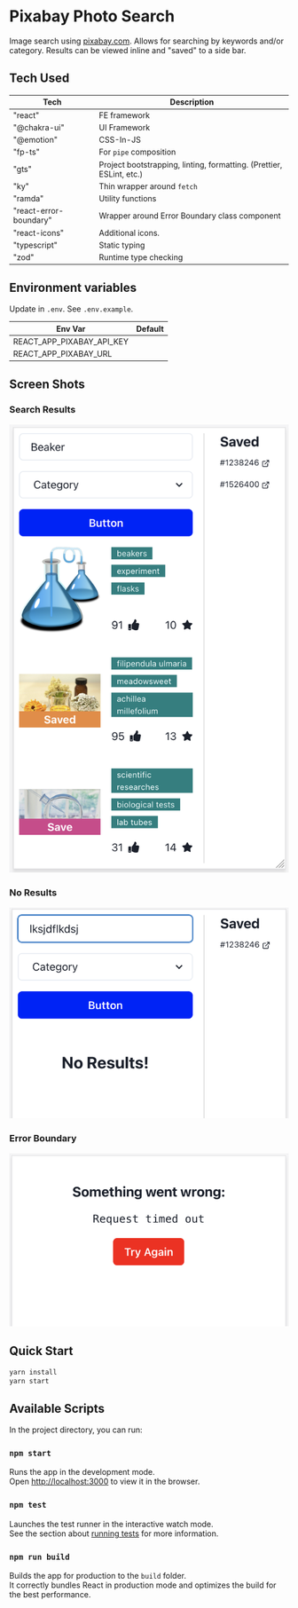 # Pixabay Photo Search

Image search using [pixabay.com](https://pixabay.com/). Allows for searching by keywords and/or category. Results can be viewed inline and "saved" to a side bar.

## Tech Used

| Tech                   | Description                                                          |
| ---------------------- | -------------------------------------------------------------------- |
| "react"                | FE framework                                                         |
| "@chakra-ui"           | UI Framework                                                         |
| "@emotion"             | CSS-In-JS                                                            |
| "fp-ts"                | For `pipe` composition                                               |
| "gts"                  | Project bootstrapping, linting, formatting. (Prettier, ESLint, etc.) |
| "ky"                   | Thin wrapper around `fetch`                                          |
| "ramda"                | Utility functions                                                    |
| "react-error-boundary" | Wrapper around Error Boundary class component                        |
| "react-icons"          | Additional icons.                                                    |
| "typescript"           | Static typing                                                        |
| "zod"                  | Runtime type checking                                                |

## Environment variables

Update in `.env`. See `.env.example`.

| Env Var                   | Default |
| ------------------------- | ------- |
| REACT_APP_PIXABAY_API_KEY |         |
| REACT_APP_PIXABAY_URL     |         |

## Screen Shots

### Search Results

![](./docs/results.png)

### No Results

![](./docs/no-results.png)

### Error Boundary

![](./docs/error-boundary.png)

## Quick Start

```shell
yarn install
yarn start
```

## Available Scripts

In the project directory, you can run:

### `npm start`

Runs the app in the development mode.<br /> Open
[http://localhost:3000](http://localhost:3000) to view it in the browser.

### `npm test`

Launches the test runner in the interactive watch mode.<br /> See the section
about
[running tests](https://facebook.github.io/create-react-app/docs/running-tests)
for more information.

### `npm run build`

Builds the app for production to the `build` folder.<br /> It correctly bundles
React in production mode and optimizes the build for the best performance.
